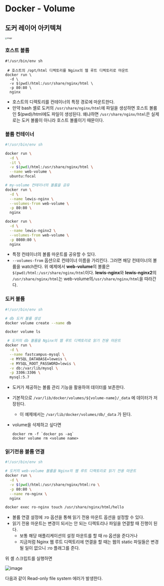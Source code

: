 # Docker - Volume

## 도커 레이어 아키텍쳐

<img src="https://user-images.githubusercontent.com/33750210/146671049-8126d9fd-28d4-4621-9329-f3aff3269f7b.png" alt="image" style="zoom:40%;" />

### 호스트 볼륨

```shell
#!/usr/bin/env sh

 # 호스트의 /opt/html 디렉토리를 Nginx의 웹 루트 디렉토리로 마운트
docker run \
  -d \
  -v $(pwd)/html:/usr/share/nginx/html \
  -p 80:80 \
  nginx
```

* 호스트의 디렉토리를 컨테이너의 특정 경로에 마운트한다.
* 만약 bash 셸로 도커의 `/usr/share/nginx/html`에 파일을 생성하면 호스트 볼륨인 $(pwd)/html에도 파일이 생성된다. 왜냐하면 `/usr/share/nginx/html`은 실제로는 도커 볼륨이 아니라 호스트 볼륨이기 때문이다.

### 볼륨 컨테이너

```sh
#!/usr/bin/env sh

docker run \
  -d \
  -it \
  -v $(pwd)/html:/usr/share/nginx/html \
  --name web-volume \
  ubuntu:focal

# my-volume 컨테이너의 볼륨을 공유
docker run \
  -d \
  --name lewis-nginx \
  --volumes-from web-volume \
  -p 80:80 \
  nginx

docker run \
  -d \
  --name lewis-nginx2 \
  --volumes-from web-volume \
  -p 8080:80 \
  nginx
```

* 특정 컨테이너의 볼륨 마운트를 공유할 수 있다.
* `--volumes-from` 옵션으로 컨테이너 이름을 가리킨다. 그러면 해당 컨테이너의 볼륨을 watch한다. 위 예제에서 **web-volume**의 볼륨은 `$(pwd)/html:/usr/share/nginx/html`이다. **lewis-nginx**와  **lewis-nginx2**의 `/usr/share/nginx/html`는 web-volume의`/usr/share/nginx/html`을 따라간다.

### 도커 볼륨

```sh
#!/usr/bin/env sh

# db 도커 볼륨 생성
docker volume create --name db

docker volume ls

 # 도커의 db 볼륨을 Nginx의 웹 루트 디렉토리로 읽기 전용 마운트
docker run \
  -d \
  --name fastcampus-mysql \
  -e MYSQL_DATABASE=leweis \
  -e MYSQL_ROOT_PASSWORD=lewis \
  -v db:/var/lib/mysql \
  -p 3306:3306 \
  mysql:5.7
```

* 도커가 제공하는 볼륨 관리 기능을 활용하여 데이터를 보존한다.

* 기본적으로 `/var/lib/docker/volumes/${volume-name}/_data` 에 데이터가 저장된다.

  * 이 예제에서는 `/var/lib/docker/volumes/db/_data` 가 된다.

* volume을 삭제하고 싶다면

  ```shell
  docker rm -f `docker ps -aq`
  docker volume rm <volume name>
  ```

### 읽기전용 볼륨 연결

```sh
#!/usr/bin/env sh

# 도커의 web-volume 볼륨을 Nginx의 웹 루트 디렉토리로 읽기 전용 마운트
docker run \
  -d \
  -v $(pwd)/html:/usr/share/nginx/html:ro \
  -p 80:80 \
  --name ro-nginx \
  nginx

docker exec ro-nginx touch /usr/share/nginx/html/hello
```

* 볼륨 연결 설정에 :ro 옵션을 통해 읽기 전용 마운트 옵션을 설정할 수 있다.
* 읽기 전용 마운트는 변경이 되서는 안 되는 디렉토리나 파일을 연결할 때 진행이 된다.
  * 보통 해당 애플리케이션의 설정 마운트를 할 때 ro 옵션을 준다거나
  * 지금처럼 Nginx 웹 루트 디렉토리에 연결을 할 때는 웹의 static 파일들은 변경될 일이 없으니 :ro 플래그를 준다.

위 셸 스크립트를 실행하면

![image](https://user-images.githubusercontent.com/33750210/146672430-b69ca1d4-bd21-4ffc-a85e-f70db65c183c.png)

다음과 같이 Read-only file system 에러가 발생한다.
